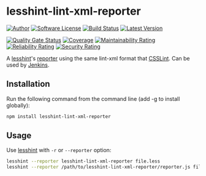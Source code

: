 # lesshint-lint-xml-reporter

[![Author][ico-bluesky]][link-bluesky]
[![Software License][ico-license]](LICENSE)
[![Build Status][ico-ghactions]][link-ghactions]
[![Latest Version][ico-version]][link-npm]

[![Quality Gate Status][ico-sonarcloud-gate]][link-sonarcloud-gate]
[![Coverage][ico-sonarcloud-coverage]][link-sonarcloud-coverage]
[![Maintainability Rating][ico-sonarcloud-maintainability]][link-sonarcloud-maintainability]
[![Reliability Rating][ico-sonarcloud-reliability]][link-sonarcloud-reliability]
[![Security Rating][ico-sonarcloud-security]][link-sonarcloud-security]

A [lesshint](https://github.com/lesshint/lesshint)'s [reporter](https://github.com/lesshint/lesshint/blob/master/lib/lesshint.js#reporters) using the same lint-xml format that [CSSLint](https://github.com/CSSLint/csslint). Can be used by [Jenkins](https://jenkins.io/).

## Installation

Run the following command from the command line (add -g to install globally):

```bash
npm install lesshint-lint-xml-reporter
```

## Usage

Use [lesshint](https://github.com/lesshint/lesshint) with `-r` or `--reporter` option:

```bash
lesshint --reporter lesshint-lint-xml-reporter file.less
lesshint --reporter /path/to/lesshint-lint-xml-reporter/reporter.js file.less
```

[ico-bluesky]: https://img.shields.io/static/v1?label=Author&message=llaumgui&color=208bfe&logo=bluesky&style=flat-square
[link-bluesky]: https://bsky.app/profile/llaumgui.kulakowski.fr
[ico-ghactions]: https://img.shields.io/github/actions/workflow/status/llaumgui/lesshint-lint-xml-reporter/devops.yml?label=DevOps&logo=github&style=flat-square
[link-ghactions]: https://github.com/llaumgui/lesshint-lint-xml-reporter/actions
[ico-version]: https://img.shields.io/npm/v/lesshint-lint-xml-reporter?include_prereleases&label=Package%20version&style=flat-square&logo=npm
[link-npm]: https://www.npmjs.com/package/lesshint-lint-xml-reporter
[ico-license]: https://img.shields.io/github/license/llaumgui/lesshint-lint-xml-reporter?style=flat-square
[ico-sonarcloud-gate]: https://sonarcloud.io/api/project_badges/measure?branch=main&project=llaumgui_lesshint-lint-xml-reporter&metric=alert_status
[link-sonarcloud-gate]: https://sonarcloud.io/dashboard?id=llaumgui_lesshint-lint-xml-reporter&branch=main
[ico-sonarcloud-coverage]: https://sonarcloud.io/api/project_badges/measure?project=llaumgui_lesshint-lint-xml-reporter&metric=coverage
[link-sonarcloud-coverage]: https://sonarcloud.io/dashboard?id=llaumgui_lesshint-lint-xml-reporter
[ico-sonarcloud-maintainability]: https://sonarcloud.io/api/project_badges/measure?project=llaumgui_lesshint-lint-xml-reporter&metric=sqale_rating
[link-sonarcloud-maintainability]: https://sonarcloud.io/dashboard?id=llaumgui_lesshint-lint-xml-reporter
[ico-sonarcloud-reliability]: https://sonarcloud.io/api/project_badges/measure?project=llaumgui_lesshint-lint-xml-reporter&metric=reliability_rating
[link-sonarcloud-reliability]: https://sonarcloud.io/dashboard?id=llaumgui_lesshint-lint-xml-reporter
[ico-sonarcloud-security]: https://sonarcloud.io/api/project_badges/measure?project=llaumgui_lesshint-lint-xml-reporter&metric=security_rating
[link-sonarcloud-security]: https://sonarcloud.io/dashboard?id=llaumgui_lesshint-lint-xml-reporter
